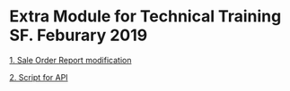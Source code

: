 # Extra Module for Technical Training SF. Feburary 2019

[1. Sale Order Report modification](https://github.com/cic-odoo/training_feb_19/tree/sale_report)

[2. Script for API](https://github.com/cic-odoo/training_feb_19/tree/script)
